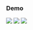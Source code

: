 ### Demo

![](showcase/screenflow_1.gif)
![](showcase/screenflow_2.gif)
![](showcase/screenflow_3.gif)
